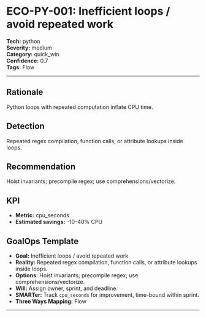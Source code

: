 # ECO-PY-001: Inefficient loops / avoid repeated work

**Tech:** python  
**Severity:** medium  
**Category:** quick_win  
**Confidence:** 0.7  
**Tags:** Flow

---

## Rationale
Python loops with repeated computation inflate CPU time.

## Detection
Repeated regex compilation, function calls, or attribute lookups inside loops.

## Recommendation
Hoist invariants; precompile regex; use comprehensions/vectorize.

## KPI
- **Metric:** cpu_seconds  
- **Estimated savings:** -10–40% CPU

## GoalOps Template
- **Goal:** Inefficient loops / avoid repeated work  
- **Reality:** Repeated regex compilation, function calls, or attribute lookups inside loops.  
- **Options:** Hoist invariants; precompile regex; use comprehensions/vectorize.  
- **Will:** Assign owner, sprint, and deadline.  
- **SMARTer:** Track `cpu_seconds` for improvement, time-bound within sprint.  
- **Three Ways Mapping:** Flow

---

